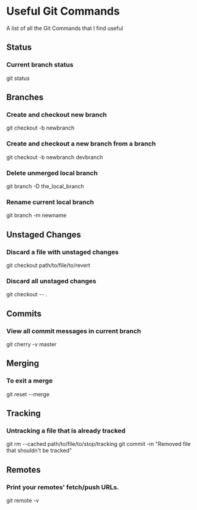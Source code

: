 # Useful Git Commands
A list of all the Git Commands that I find useful

## Status

### Current branch status
git status

## Branches

### Create and checkout new branch
git checkout -b newbranch

### Create and checkout a new branch from a branch
git checkout -b newbranch devbranch

### Delete unmerged local branch
git branch -D the_local_branch

### Rename current local branch
git branch -m newname

## Unstaged Changes

### Discard a file with unstaged changes
git checkout path/to/file/to/revert

### Discard all unstaged changes
git checkout -- .

## Commits

### View all commit messages in current branch
git cherry -v master

## Merging

### To exit a merge
git reset --merge

## Tracking

### Untracking a file that is already tracked
git rm --cached path/to/file/to/stop/tracking
git commit -m "Removed file that shouldn't be tracked"

## Remotes

### Print your remotes' fetch/push URLs.
git remote -v
